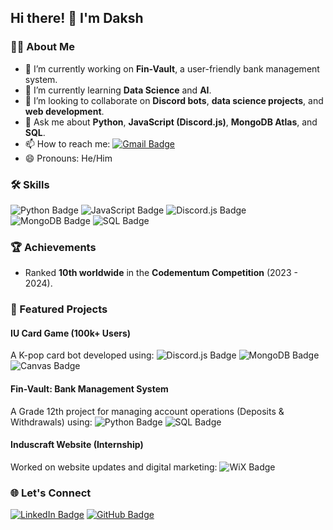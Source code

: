 ## Hi there! 👋 I'm Daksh

### 👨‍💻 About Me
- 🔭 I’m currently working on **Fin-Vault**, a user-friendly bank management system.
- 🌱 I’m currently learning **Data Science** and **AI**.
- 👯 I’m looking to collaborate on **Discord bots**, **data science projects**, and **web development**.
- 💬 Ask me about **Python**, **JavaScript (Discord.js)**, **MongoDB Atlas**, and **SQL**.
- 📫 How to reach me: [![Gmail Badge](https://img.shields.io/badge/-Gmail-c14438?style=flat&logo=Gmail&logoColor=white)](mailto:dakshkothari7@gmail.com)
- 😄 Pronouns: He/Him

### 🛠 Skills
![Python Badge](https://img.shields.io/badge/-Python-3776AB?style=flat&logo=Python&logoColor=white)
![JavaScript Badge](https://img.shields.io/badge/-JavaScript-F7DF1E?style=flat&logo=JavaScript&logoColor=black)
![Discord.js Badge](https://img.shields.io/badge/-Discord.js-7289DA?style=flat&logo=Discord&logoColor=white)
![MongoDB Badge](https://img.shields.io/badge/-MongoDB-47A248?style=flat&logo=MongoDB&logoColor=white)
![SQL Badge](https://img.shields.io/badge/-SQL-4479A1?style=flat&logo=MySQL&logoColor=white)

### 🏆 Achievements
- Ranked **10th worldwide** in the **Codementum Competition** (2023 - 2024).

### 📂 Featured Projects
#### IU Card Game (100k+ Users)
A K-pop card bot developed using:
![Discord.js Badge](https://img.shields.io/badge/-Discord.js-7289DA?style=flat&logo=Discord&logoColor=white)
![MongoDB Badge](https://img.shields.io/badge/-MongoDB-47A248?style=flat&logo=MongoDB&logoColor=white)
![Canvas Badge](https://img.shields.io/badge/-Canvas.js-ff5050?style=flat&logo=javascript)

#### Fin-Vault: Bank Management System
A Grade 12th project for managing account operations (Deposits & Withdrawals) using:
![Python Badge](https://img.shields.io/badge/-Python-3776AB?style=flat&logo=Python&logoColor=white)
![SQL Badge](https://img.shields.io/badge/-SQL-4479A1?style=flat&logo=MySQL&logoColor=white)

#### Induscraft Website (Internship)
Worked on website updates and digital marketing:
![WiX Badge](https://img.shields.io/badge/-WiX-000?style=flat&logo=wix&logoColor=white)

### 🌐 Let's Connect
[![LinkedIn Badge](https://img.shields.io/badge/-Daksh%20Kothari-0077B5?style=flat&logo=Linkedin&logoColor=white)](https://www.linkedin.com/daksh-kothari)
[![GitHub Badge](https://img.shields.io/badge/-whoschisa-181717?style=flat&logo=github&logoColor=white)](https://github.com/whoschisa)


